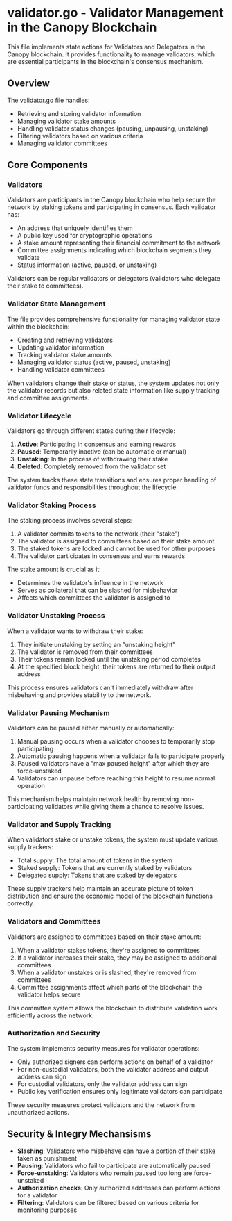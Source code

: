 # validator.go - Validator Management in the Canopy Blockchain

This file implements state actions for Validators and Delegators in the Canopy blockchain. It provides functionality to manage validators, which are essential participants in the blockchain's consensus mechanism.

## Overview

The validator.go file handles:
- Retrieving and storing validator information
- Managing validator stake amounts
- Handling validator status changes (pausing, unpausing, unstaking)
- Filtering validators based on various criteria
- Managing validator committees

## Core Components

### Validators

Validators are participants in the Canopy blockchain who help secure the network by staking tokens and participating in consensus. Each validator has:
- An address that uniquely identifies them
- A public key used for cryptographic operations
- A stake amount representing their financial commitment to the network
- Committee assignments indicating which blockchain segments they validate
- Status information (active, paused, or unstaking)

Validators can be regular validators or delegators (validators who delegate their stake to committees).

### Validator State Management

The file provides comprehensive functionality for managing validator state within the blockchain:
- Creating and retrieving validators
- Updating validator information
- Tracking validator stake amounts
- Managing validator status (active, paused, unstaking)
- Handling validator committees

When validators change their stake or status, the system updates not only the validator records but also related state information like supply tracking and committee assignments.

### Validator Lifecycle

Validators go through different states during their lifecycle:
1. **Active**: Participating in consensus and earning rewards
2. **Paused**: Temporarily inactive (can be automatic or manual)
3. **Unstaking**: In the process of withdrawing their stake
4. **Deleted**: Completely removed from the validator set

The system tracks these state transitions and ensures proper handling of validator funds and responsibilities throughout the lifecycle.

### Validator Staking Process

The staking process involves several steps:
1. A validator commits tokens to the network (their "stake")
2. The validator is assigned to committees based on their stake amount
3. The staked tokens are locked and cannot be used for other purposes
4. The validator participates in consensus and earns rewards

The stake amount is crucial as it:
- Determines the validator's influence in the network
- Serves as collateral that can be slashed for misbehavior
- Affects which committees the validator is assigned to

### Validator Unstaking Process

When a validator wants to withdraw their stake:
1. They initiate unstaking by setting an "unstaking height"
2. The validator is removed from their committees
3. Their tokens remain locked until the unstaking period completes
4. At the specified block height, their tokens are returned to their output address

This process ensures validators can't immediately withdraw after misbehaving and provides stability to the network.

### Validator Pausing Mechanism

Validators can be paused either manually or automatically:
1. Manual pausing occurs when a validator chooses to temporarily stop participating
2. Automatic pausing happens when a validator fails to participate properly
3. Paused validators have a "max paused height" after which they are force-unstaked
4. Validators can unpause before reaching this height to resume normal operation

This mechanism helps maintain network health by removing non-participating validators while giving them a chance to resolve issues.

### Validator and Supply Tracking

When validators stake or unstake tokens, the system must update various supply trackers:
- Total supply: The total amount of tokens in the system
- Staked supply: Tokens that are currently staked by validators
- Delegated supply: Tokens that are staked by delegators

These supply trackers help maintain an accurate picture of token distribution and ensure the economic model of the blockchain functions correctly.

### Validators and Committees

Validators are assigned to committees based on their stake amount:
1. When a validator stakes tokens, they're assigned to committees
2. If a validator increases their stake, they may be assigned to additional committees
3. When a validator unstakes or is slashed, they're removed from committees
4. Committee assignments affect which parts of the blockchain the validator helps secure

This committee system allows the blockchain to distribute validation work efficiently across the network.

### Authorization and Security

The system implements security measures for validator operations:
- Only authorized signers can perform actions on behalf of a validator
- For non-custodial validators, both the validator address and output address can sign
- For custodial validators, only the validator address can sign
- Public key verification ensures only legitimate validators can participate

These security measures protect validators and the network from unauthorized actions.

## Security & Integry Mechansisms

- **Slashing**: Validators who misbehave can have a portion of their stake taken as punishment
- **Pausing**: Validators who fail to participate are automatically paused
- **Force-unstaking**: Validators who remain paused too long are force-unstaked
- **Authorization checks**: Only authorized addresses can perform actions for a validator
- **Filtering**: Validators can be filtered based on various criteria for monitoring purposes
